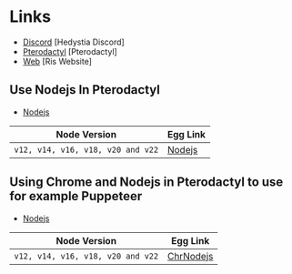 # Links

- [Discord](https://discord.gg/aXvuUpvRQs) [Hedystia Discord]
- [Pterodactyl](https://pterodactyl.io) [Pterodactyl]
- [Web](https://risnt.my.id) [Ris Website]

## Use Nodejs In Pterodactyl

- [Nodejs](https://nodejs.org)

| Node Version                      | Egg Link          |
| --------------------------------- | ----------------- |
| `v12, v14, v16, v18, v20 and v22` | [Nodejs](/nodejs) |

## Using Chrome and Nodejs in Pterodactyl to use for example Puppeteer

- [Nodejs](https://nodejs.org)

| Node Version                      | Egg Link                |
| --------------------------------- | ----------------------- |
| `v12, v14, v16, v18, v20 and v22` | [ChrNodejs](/chnodejs) |
